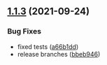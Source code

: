## [1.1.3](https://github.com/kouts/vuepress-plugin-vue-example/compare/v1.1.2...v1.1.3) (2021-09-24)


### Bug Fixes

* fixed tests ([a66b1dd](https://github.com/kouts/vuepress-plugin-vue-example/commit/a66b1dd0b74934b8f8cec7d52703e092b4d23849))
* release branches ([bbeb946](https://github.com/kouts/vuepress-plugin-vue-example/commit/bbeb94665788e0f3707112f15443c5517a5ba481))
